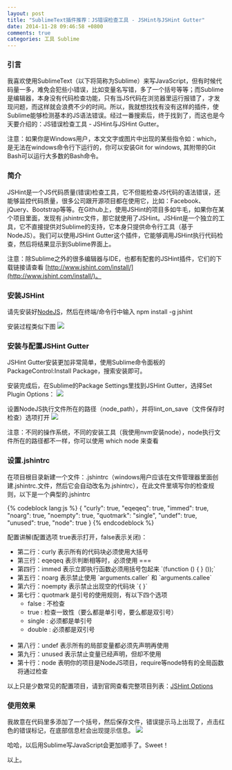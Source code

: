 ```yaml
---
layout: post
title: "SublimeText插件推荐：JS错误检查工具 - JSHint与JSHint Gutter"
date: 2014-11-28 09:46:58 +0800
comments: true
categories: 工具 Sublime
---
```

### 引言
  我喜欢使用SublimeText（以下将简称为Sublime）来写JavaScript，但有时候代码量一多，难免会犯些小错误，比如变量名写错，多了一个括号等等；而Sublime是编辑器，本身没有代码检查功能，只有当JS代码在浏览器里运行报错了，才发现问题，而这样就会浪费不少的时间。所以，我就想找找有没有这样的插件，使Sublime能够检测基本的JS语法错误。经过一番搜索后，终于找到了，而这也是今天要介绍的：JS错误检查工具 - JSHint与JSHint Gutter。

  注意：如果你是Windows用户，本文文字或图片中出现的某些指令如：which，是无法在windows命令行下运行的，你可以安装Git for windows, 其附带的Git Bash可以运行大多数的Bash命令。
  <!-- more -->

### 简介
  JSHint是一个JS代码质量(错误)检查工具，它不但能检查JS代码的语法错误，还能够监控代码质量，很多公司跟开源项目都在使用它，比如：Facebook、jQuery、Bootstrap等等。在Github上，使用JSHint的项目多如牛毛，如果你在某个项目里面，发现有.jshintrc文件，那它就使用了JSHint。JSHint是一个独立的工具，它不直接提供对Sublime的支持，它本身只提供命令行工具（基于NodeJS）。我们可以使用JSHint Gutter这个插件，它能够调用JSHint执行代码检查，然后将结果显示到Sublime界面上。
  
  注意：除Sublime之外的很多编辑器与IDE，也都有配套的JSHint插件，它们的下载链接请查看 [http://www.jshint.com/install/](http://www.jshint.com/install/)。

### 安装JSHint
  请先安装好[NodeJS](http://nodejs.org/)，然后在终端/命令行中输入 npm install -g jshint

  安装过程类似下图
  <img src="{{ root_url }}/images/custom/jshint-m.png" />

### 安装与配置JSHint Gutter
  JSHint Gutter安装更加非常简单，使用Sublime命令面板的PackageControl:Install Package，搜索安装即可。

  安装完成后，在Sublime的Package Settings里找到JSHint Gutter，选择Set Plugin Options：
  <img src="{{ root_url }}/images/custom/sublime-jshint-menu.png" />
  
  设置NodeJS执行文件所在的路径（node_path），并将lint_on_save（文件保存时检查）选项打开
  <img src="{{ root_url }}/images/custom/sublime-jshint-setting.png" />

  注意：不同的操作系统，不同的安装工具（我使用nvm安装node），node执行文件所在的路径都不一样，你可以使用 which node 来查看

### 设置.jshintrc
  在项目根目录新建一个文件：.jshintrc（windows用户应该在文件管理器里面创建.jshintrc.文件，然后它会自动改名为.jshintrc），在此文件里填写你的检查规则，以下是一个典型的.jshintrc

{% codeblock lang:js %}
{
  "curly": true,
  "eqeqeq": true,
  "immed": true,
  "noarg": true,
  "noempty": true,
  "quotmark": "single",
  "undef": true,
  "unused": true,
  "node": true
}
{% endcodeblock %}

配置讲解(配置选项 true表示打开，false表示关闭)：
<ul>
<li>第二行：curly 表示所有的代码块必须使用大括号</li>
<li>第三行：eqeqeq 表示判断相等时，必须使用 ===</li>
<li>第四行：immed 表示立即执行函数必须用括号包起来 `(function () { } ());`</li>
<li>第五行：noarg 表示禁止使用 `arguments.caller` 和 `arguments.callee`</li>
<li>第六行：noempty 表示禁止出现空的代码块 `{ }`</li>
<li>第七行：quotmark 是引号的使用规则，有以下四个选项
<ul>
<li>      false : 不检查</li>
<li>      true : 检查一致性（要么都是单引号，要么都是双引号）</li>
<li>      single : 必须都是单引号</li>
<li>      double : 必须都是双引号</li>
</ul>
</li>
<br>
<li>第八行：undef 表示所有的局部变量都必须先声明再使用</li>
<li>第九行：unused 表示禁止变量已经声明，但却不使用</li>
<li>第十行：node 表明你的项目是NodeJS项目，require等node特有的全局函数将通过检查</li>
</ul>

以上只是少数常见的配置项目，请到官网查看完整项目列表：[JSHint Options](http://www.jshint.com/docs/options/)

### 使用效果
  我故意在代码里多添加了一个括号，然后保存文件，错误提示马上出现了，点击红色的错误标记，在底部信息栏会出现提示信息。
  <img src="{{ root_url }}/images/custom/sublime-jshint-action.png" />

  哈哈，以后用Sublime写JavaScript会更加顺手了。Sweet！

以上。